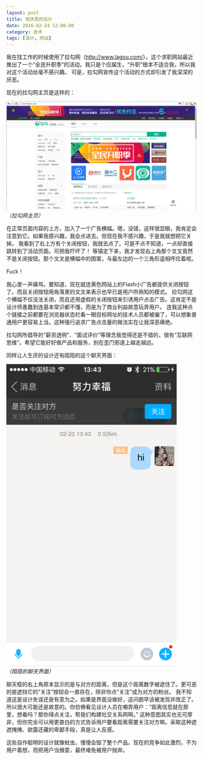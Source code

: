 ```yaml
---
layout: post
title: 我厌恶的设计
date: 2016-02-24 12:00:00
category: 技术
tags: [设计, 网站]
---
```


我在找工作的时候使用了拉勾网（<http://www.lagou.com/>）。这个求职网站最近推出了一个“全民升职季”的活动。我只是个应届生，“升职”根本不适合我，所以我对这个活动丝毫不感兴趣。
可是，拉勾网宣传这个活动的方式却引发了我深深的厌恶。

<!--more-->

现在的拉勾网主页是这样的：

![](/images/2016-02-24-lagou-homepage.png)  
_（拉勾网主页）_

在正常页面内容的上方，加入了一个广告横幅。嗯，没错，这样很显眼，我肯定会注意到它。如果我感兴趣，我会点进去。但现在我不感兴趣，于是我就想把它关掉。
我看到了右上方有个关闭按钮，我就去点了。可是不点不知道，一点却直接跳转到了活动页面。可把我吓坏了！
等镇定下来，我才发现右上角那个叉叉竟然不是关闭按钮。那个叉叉是横幅中的图案，与最左边的一个三角形遥相呼应着呢。

Fuck！

我心里一声痛骂。要知道，现在就连黄色网站上的Flash小广告都提供关闭按钮了。而且关闭按钮用角落里的叉叉来表示也早已是用户所熟知的模式。
拉勾网这个横幅不仅没法关闭，而且还用虚假的关闭按钮来引诱用户点击广告。这肯定不是设计师愚蠢到连基本常识都不懂，而是为了商业利益故意玩弄用户。
连我这种点个链接之前都要在浏览器状态栏看一眼目标网址的技术人员都被骗了，可以想象普通用户更容易上当。这种强行追求广告点击量的做法实在让我深恶痛绝。

拉勾网所倡导的“薪资透明”、“面试评价”等理念我觉得还是不错的，很有“互联网思维”。希望它能好好做产品和服务，别在歪门邪道上越走越远。

同样让人生厌的设计还有陌陌的这个聊天界面：

![](/images/2016-02-24-momo-ios.png)  
_（陌陌的聊天界面）_

聊天框的右上角原本显示的是与对方的距离，但是这个距离数字被遮住了。更可恶的是遮挡它的“关注”按钮会一直存在，除非你点“关注”成为对方的粉丝。
我不知道这是设计失误还是有意为之。如果是界面没做好，这问题早该被发现并改正了。所以很大可能还是故意的。你仿佛看见设计人员在嘲弄用户：“距离信息就在那里，想看吗？那你得点关注，帮我们构建社交关系网啊。”
这种意图其实也无可厚非，但你完全可以用更直白的方式告诉用户要看距离需要关注对方嘛。采取这种遮遮掩掩、欲露还藏的卑鄙手段，真是让人反感。

这些自作聪明的设计就像蛀虫，慢慢会毁了整个产品。现在的竞争如此激烈，不为用户着想，而把用户当猴耍，最终难免被用户抛弃。
